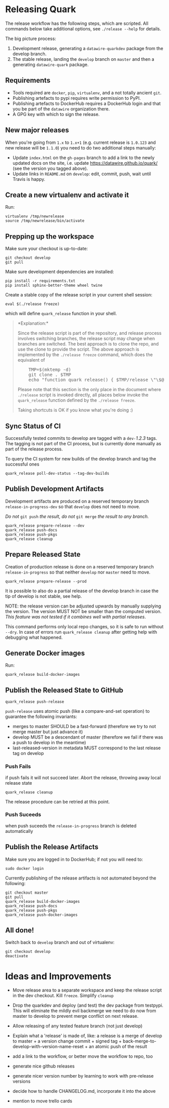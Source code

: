 # Releasing Quark #

The release workflow has the following steps, which are scripted.  All
commands below take additional options, see `./release --help` for
details.

The big picture process:

1. Development release, generating a `datawire-quarkdev` package from the
   develop branch.
2. The stable release, landing the `develop` branch on `master` and then a
   generating `datawire-quark` package.

## Requirements ##

* Tools required are `docker`, `pip`, `virtualenv`, and a not totally ancient
  `git`.
* Publishing artefacts to pypi requires write permission to PyPI.
* Publishing artefacts to DockerHub requires a DockerHub login and that you be
  part of the `datawire` organization there.
* A GPG key with which to sign the release.

## New major releases ##

When you're going from ``1.x`` to ``1.x+1`` (e.g. current release is ``1.0.123``
and new release will be ``1.1.0``) you need to do two additional steps manually:

* Update ``index.html`` on the ``gh-pages`` branch to add a link to the newly
  updated docs on the site, i.e. update https://datawire.github.io/quark/ (see
  the version you tagged above).
* Update links in ``README.md`` on ``develop``: edit, commit, push, wait until
  Travis is happy.


## Create a new virtualenv and activate it ##

Run:

    virtualenv /tmp/newrelease
    source /tmp/newrelease/bin/activate

## Prepping up the  workspace ##

Make sure your checkout is up-to-date:

    git checkout develop
    git pull

Make sure development dependencies are installed:

    pip install -r requirements.txt
    pip install sphinx-better-theme wheel twine

Create a stable copy of the release script in your current shell session:

    eval $(./release freeze)

which will define `quark_release` function in your shell.

<blockquote>
*Explanation:*

Since the release script is part of the repository, and release process
involves switching branches, the release script may change when
branches are switched. The best approach is to clone the repo, and use
the clone to provide the script.  The above approach is implemented by
the `./release freeze` command, which does the equivalent of

<pre>
    TMP=$(mktemp -d)
    git clone . $TMP
    echo "function quark_release() { $TMP/release \"\$@\" }"
</pre>

Please note that this section is the only place in the document where
`./release` script is invoked directly, all places below invoke the
`quark_release` function defined by the `./release freeze`.

Taking shortcuts is OK if you know what you're doing :)
</blockquote>

## Sync Status of CI ##

Successfully tested commits to develop are tagged with a `dev-`_1.2.3_
tags. The tagging is not part of the CI process, but is currently done
manually as part of the release process.

To query the CI system for new builds of the develop branch and tag the successful ones

    quark_release poll-dev-status --tag-dev-builds

## Publish Development Artifacts ##

Development artifacts are produced on a reserved temporary branch
`release-in-progress-dev` so that `develop` does not need to move.

*Do not* `git push` *the result, do not* `git merge` *the result to any branch.*

    quark_release prepare-release --dev
    quark_release push-docs
    quark_release push-pkgs
    quark_release cleanup


## Prepare Released State ##

Creation of production release is done on a reserved temporary branch
`release-in-progress` so that neither `develop` nor `master` need to
move.

    quark_release prepare-release --prod

It is possible to also do a partial release of the
develop branch in case the tip of develop is not stable, see help.

NOTE: the release version can be adjusted upwards by manually
supplying the version. The version MUST NOT be smaller than the
computed version. *This feature was not tested if it combines well with
partial releases*.

This command performs only local repo changes, so it is safe to run
without `--dry`. In case of errors run `quark_release cleanup` after
getting help with debugging what happened.

## Generate Docker images ##

Run:

    quark_release build-docker-images

## Publish the Released State to GitHub ##

    quark_release push-release

`push-release` uses atomic push (like a compare-and-set operation) to
guarantee the following invariants:
- merges to master SHOULD be a fast-forward (therefore we try to not
merge master but just advance it)
- develop MUST be a descendant of master (therefore we fail if there
was a push to develop in the meantime)
- last-released-version in metadata MUST correspond to the last
release tag on develop

### Push Fails ###

if push fails it will not succeed later. Abort the release, throwing
away local release state

    quark_release cleanup

The release procedure can be retried at this point.

### Push Suceeds ###

when push suceeds the `release-in-progress` branch is deleted automatically

## Publish the Release Artifacts ##

Make sure you are logged in to DockerHub; if not you will need to:

    sudo docker login

Currently publishing of the release artifacts is not automated beyond
the following:

    git checkout master
    git pull
    quark_release build-docker-images
    quark_release push-docs
    quark_release push-pkgs
    quark_release push-docker-images

## All done! ##

Switch back to ``develop`` branch and out of virtualenv:

    git checkout develop
    deactivate


# Ideas and Improvements #

- Move release area to a separate workspace and keep the release
   script in the dev checkout. Kill `freeze`. Simplify `cleanup`

- Drop the quarkdev and deploy (and test) the dev package from
  testpypi. This will eliminate the mildly evil backmerge we need to
  do now from master to develop to prevent merge conflict on next
  release.

- Allow releasing of any tested feature branch (not just develop)

- Explain what a 'release' is made of, like:
  a release is a merge of develop to master + a version change
  commit + signed tag + back-merge-to-develop-with-version-name-reset +
  an atomic push of the result

- add a link to the workflow, or better move the workflow to repo, too

- generate nice github releases

- generate nicer version number by learning to work with pre-release
versions

- decide how to handle CHANGELOG.md, incorporate it into the above

- mention to move trello cards
